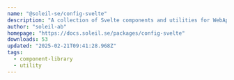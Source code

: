 ```yaml
---
name: "@soleil-se/config-svelte"
description: "A collection of Svelte components and utilities for WebApp, RESTApp and Widget configurations."
author: "soleil-ab"
homepage: "https://docs.soleil.se/packages/config-svelte"
downloads: 53
updated: "2025-02-21T09:41:28.968Z"
tags: 
  - component-library
  - utility
---
```

